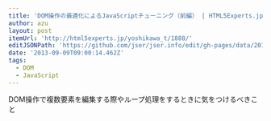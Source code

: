 ```yaml
---
title: 'DOM操作の最適化によるJavaScriptチューニング（前編） | HTML5Experts.jp'
author: azu
layout: post
itemUrl: 'http://html5experts.jp/yoshikawa_t/1888/'
editJSONPath: 'https://github.com/jser/jser.info/edit/gh-pages/data/2013/09/index.json'
date: '2013-09-09T09:00:14.462Z'
tags:
  - DOM
  - JavaScript
---
```

DOM操作で複数要素を編集する際やループ処理をするときに気をつけるべきこと
